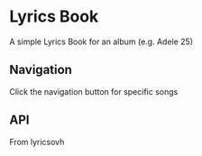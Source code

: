 # Lyrics Book
A simple Lyrics Book for an album (e.g. Adele 25)

## Navigation
Click the navigation button for specific songs

## API
From lyricsovh
